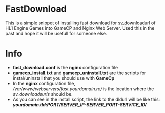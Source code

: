 # FastDownload

This is a simple snippet of installing fast download for sv_downloadurl of HL1 Engine Games into GameCP and Nginx Web Server.
Used this in the past and hope it will be usefull for someone else.

# Info
  - **fast_download.conf** is the **nginx** configuration file
  - **gamecp_install.txt** and **gamecp_uninstall.txt** are the scripts for instal/uninstall that you should use with **GameCp**
  - In the **nginx** configuration file, */var/www/webservers/fast.yourdomain.ro/* is the location where the *sv_downloadsurls* should be.
  - As you can see in the install script, the link to the dldurl will be like this: ***yourdomain.tld:PORT/SERVER_IP-SERVER_PORT-SERVICE_ID/***
